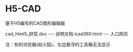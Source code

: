 # H5-CAD
基于H5编写的CAD图形编辑器

cad_html5_研究.doc  --- 说明文档
icad360.html  --- 入口网页

注：有的浏览器(如火狐)，左边悬浮的工具箱无法显示
